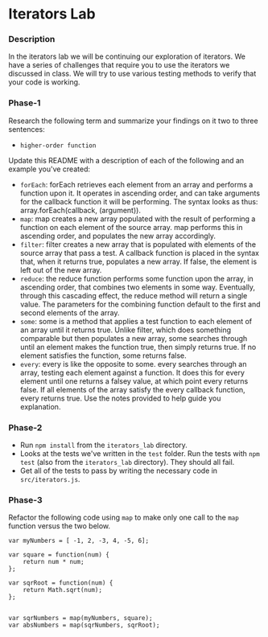 # Iterators Lab

### Description

In the iterators lab we will be continuing our exploration of
iterators. We have a series of challenges that require you to use the
iterators we discussed in class. We will try to use various testing
methods to verify that your code is working.

### Phase-1

Research the following term and summarize your findings on it two to
three sentences:

* `higher-order function`


Update this README with a description of each of the following and an
example you've created:

* `forEach`: forEach retrieves each element from an array and performs a function upon it. It operates in ascending order, and can take arguments for the callback function it will be performing. The syntax looks as thus: array.forEach(callback, (argument)).
* `map`: map creates a new array populated with the result of performing a function on each element of the source array. map performs this in ascending order, and populates the new array accordingly. 
* `filter`: filter creates a new array that is populated with elements of the source array that pass a test. A callback function is placed in the syntax that, when it returns true, populates a new array. If false, the element is left out of the new array. 
* `reduce`: the reduce function performs some function upon the array, in ascending order, that combines two elements in some way. Eventually, through this cascading effect, the reduce method will return a single value. The parameters for the combining function default to the first and second elements of the array. 
* `some`: some is a method that applies a test function to each element of an array until it returns true. Unlike filter, which does something comparable but then populates a new array, some searches through until an element makes the function true, then simply returns true. If no element satisfies the function, some returns false. 
* `every`: every is like the opposite to some. every searches through an array, testing each element against a function. It does this for every element until one returns a falsey value, at which point every returns false. If all elements of the array satisfy the every callback function, every returns true. 
Use the notes provided to help guide you explanation.

### Phase-2

* Run `npm install` from the `iterators_lab` directory.
* Looks at the tests we've written in the `test` folder. Run the tests
  with `npm test` (also from the `iterators_lab` directory). They
  should all fail.
* Get all of the tests to pass by writing the necessary code in
  `src/iterators.js`.

### Phase-3

Refactor the following code using `map` to make only one call to the `map` function versus the two below.


```
var myNumbers = [ -1, 2, -3, 4, -5, 6];

var square = function(num) {
	return num * num;
};

var sqrRoot = function(num) {
	return Math.sqrt(num);
};


var sqrNumbers = map(myNumbers, square);
var absNumbers = map(sqrNumbers, sqrRoot);
```




